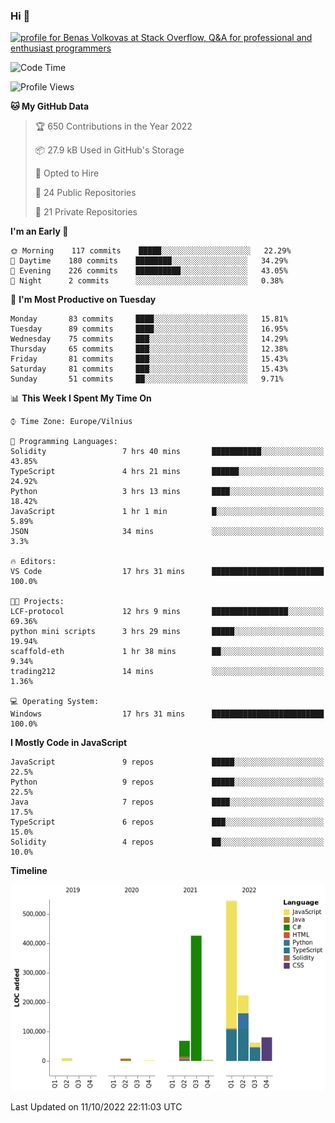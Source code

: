 ### Hi 👋
<a href="https://stackoverflow.com/users/14954249/benas-volkovas"><img src="https://stackoverflow.com/users/flair/14954249.png?theme=dark" width="208" height="58" alt="profile for Benas Volkovas at Stack Overflow, Q&amp;A for professional and enthusiast programmers" title="profile for Benas Volkovas at Stack Overflow, Q&amp;A for professional and enthusiast programmers"></a>

<!--START_SECTION:waka-->
![Code Time](http://img.shields.io/badge/Code%20Time-978%20hrs%2028%20mins-blue)

![Profile Views](http://img.shields.io/badge/Profile%20Views-0-blue)

**🐱 My GitHub Data** 

> 🏆 650 Contributions in the Year 2022
 > 
> 📦 27.9 kB Used in GitHub's Storage 
 > 
> 💼 Opted to Hire
 > 
> 📜 24 Public Repositories 
 > 
> 🔑 21 Private Repositories  
 > 
**I'm an Early 🐤** 

```text
🌞 Morning    117 commits    █████░░░░░░░░░░░░░░░░░░░░   22.29% 
🌆 Daytime    180 commits    ████████░░░░░░░░░░░░░░░░░   34.29% 
🌃 Evening    226 commits    ██████████░░░░░░░░░░░░░░░   43.05% 
🌙 Night      2 commits      ░░░░░░░░░░░░░░░░░░░░░░░░░   0.38%

```
📅 **I'm Most Productive on Tuesday** 

```text
Monday       83 commits     ████░░░░░░░░░░░░░░░░░░░░░   15.81% 
Tuesday      89 commits     ████░░░░░░░░░░░░░░░░░░░░░   16.95% 
Wednesday    75 commits     ███░░░░░░░░░░░░░░░░░░░░░░   14.29% 
Thursday     65 commits     ███░░░░░░░░░░░░░░░░░░░░░░   12.38% 
Friday       81 commits     ███░░░░░░░░░░░░░░░░░░░░░░   15.43% 
Saturday     81 commits     ███░░░░░░░░░░░░░░░░░░░░░░   15.43% 
Sunday       51 commits     ██░░░░░░░░░░░░░░░░░░░░░░░   9.71%

```


📊 **This Week I Spent My Time On** 

```text
⌚︎ Time Zone: Europe/Vilnius

💬 Programming Languages: 
Solidity                 7 hrs 40 mins       ███████████░░░░░░░░░░░░░░   43.85% 
TypeScript               4 hrs 21 mins       ██████░░░░░░░░░░░░░░░░░░░   24.92% 
Python                   3 hrs 13 mins       ████░░░░░░░░░░░░░░░░░░░░░   18.42% 
JavaScript               1 hr 1 min          █░░░░░░░░░░░░░░░░░░░░░░░░   5.89% 
JSON                     34 mins             ░░░░░░░░░░░░░░░░░░░░░░░░░   3.3%

🔥 Editors: 
VS Code                  17 hrs 31 mins      █████████████████████████   100.0%

🐱‍💻 Projects: 
LCF-protocol             12 hrs 9 mins       █████████████████░░░░░░░░   69.36% 
python mini scripts      3 hrs 29 mins       █████░░░░░░░░░░░░░░░░░░░░   19.94% 
scaffold-eth             1 hr 38 mins        ██░░░░░░░░░░░░░░░░░░░░░░░   9.34% 
trading212               14 mins             ░░░░░░░░░░░░░░░░░░░░░░░░░   1.36%

💻 Operating System: 
Windows                  17 hrs 31 mins      █████████████████████████   100.0%

```

**I Mostly Code in JavaScript** 

```text
JavaScript               9 repos             █████░░░░░░░░░░░░░░░░░░░░   22.5% 
Python                   9 repos             █████░░░░░░░░░░░░░░░░░░░░   22.5% 
Java                     7 repos             ████░░░░░░░░░░░░░░░░░░░░░   17.5% 
TypeScript               6 repos             ███░░░░░░░░░░░░░░░░░░░░░░   15.0% 
Solidity                 4 repos             ██░░░░░░░░░░░░░░░░░░░░░░░   10.0%

```


**Timeline**

![Chart not found](https://raw.githubusercontent.com/BenasVolkovas/BenasVolkovas/main/charts/bar_graph.png) 


 Last Updated on 11/10/2022 22:11:03 UTC
<!--END_SECTION:waka-->
